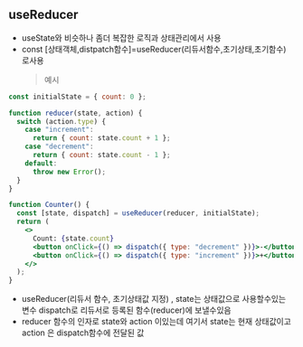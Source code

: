 ## useReducer

- useState와 비슷하나 좀더 복잡한 로직과 상태관리에서 사용
- const [상태객체,distpatch함수]=useReducer(리듀서함수,초기상태,초기함수) 로사용
  > 예시

```jsx
const initialState = { count: 0 };

function reducer(state, action) {
  switch (action.type) {
    case "increment":
      return { count: state.count + 1 };
    case "decrement":
      return { count: state.count - 1 };
    default:
      throw new Error();
  }
}

function Counter() {
  const [state, dispatch] = useReducer(reducer, initialState);
  return (
    <>
      Count: {state.count}
      <button onClick={() => dispatch({ type: "decrement" })}>-</button>
      <button onClick={() => dispatch({ type: "increment" })}>+</button>
    </>
  );
}
```

- useReducer(리듀서 함수, 초기상태값 지정) , state는 상태값으로 사용할수있는 변수 dispatch로 리듀서로 등록된 함수(reducer)에 보낼수있음
- reducer 함수의 인자로 state와 action 이있는데 여기서 state는 현재 상태값이고 action 은 dispatch함수에 전달된 값
